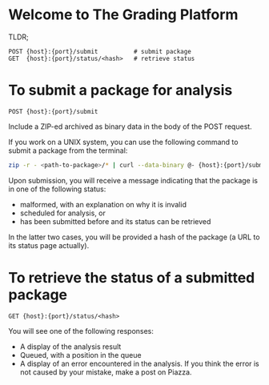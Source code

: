 Welcome to The Grading Platform
===============================

TLDR;

```
POST {host}:{port}/submit          # submit package
GET  {host}:{port}/status/<hash>   # retrieve status
```

# To submit a package for analysis

```
POST {host}:{port}/submit
```

Include a ZIP-ed archived as binary data in the body of the POST request.

If you work on a UNIX system, you can use the following command to submit a
package from the terminal:

```bash
zip -r - <path-to-package>/* | curl --data-binary @- {host}:{port}/submit
```

Upon submission, you will receive a message indicating that the package is in
one of the following status:

- malformed, with an explanation on why it is invalid
- scheduled for analysis, or
- has been submitted before and its status can be retrieved

In the latter two cases, you will be provided a hash of the package (a URL to
its status page actually).

# To retrieve the status of a submitted package

```
GET {host}:{port}/status/<hash>
```

You will see one of the following responses:

- A display of the analysis result
- Queued, with a position in the queue
- A display of an error encountered in the analysis.
  If you think the error is not caused by your mistake, make a post on Piazza.
